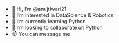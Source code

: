 - 👋 Hi, I’m @anujtiwari21
- 👀 I’m interested in DataScience & Robotics
- 🌱 I’m currently learning Python
- 💞️ I’m looking to collaborate on Python
- 📫 You can message me

<!---
anujtiwari21/anujtiwari21 is a ✨ special ✨ repository because its `README.md` (this file) appears on your GitHub profile.
You can click the Preview link to take a look at your changes.
--->
